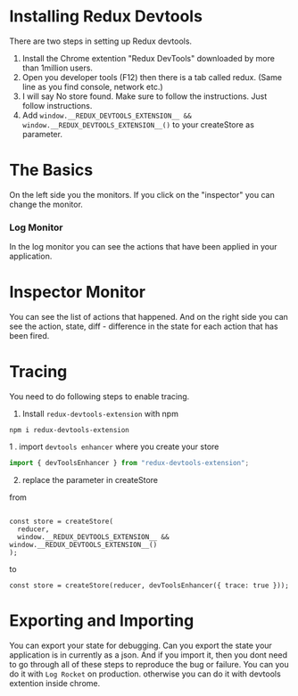# Installing Redux Devtools

There are two steps in setting up Redux devtools.

1. Install the Chrome extention "Redux DevTools" downloaded by more than 1million users.
2. Open you developer tools (F12) then there is a tab called redux. (Same line as you find console, network etc.)
3. I will say No store found. Make sure to follow the instructions. Just follow instructions.
4. Add `window.__REDUX_DEVTOOLS_EXTENSION__ && window.__REDUX_DEVTOOLS_EXTENSION__()` to your createStore as parameter.

# The Basics

On the left side you the monitors. If you click on the "inspector" you can change the monitor.

### Log Monitor

In the log monitor you can see the actions that have been applied in your application.

# Inspector Monitor

You can see the list of actions that happened. And on the right side you can see the action, state, diff - difference in the state for each action that has been fired.

# Tracing

You need to do following steps to enable tracing.

1. Install `redux-devtools-extension` with npm

```
npm i redux-devtools-extension
```

1 . import `devtools enhancer` where you create your store

```js
import { devToolsEnhancer } from "redux-devtools-extension";
```

2. replace the parameter in createStore

from

```JS

const store = createStore(
  reducer,
  window.__REDUX_DEVTOOLS_EXTENSION__ && window.__REDUX_DEVTOOLS_EXTENSION__()
);
```

to

```JS
const store = createStore(reducer, devToolsEnhancer({ trace: true }));
```

# Exporting and Importing

You can export your state for debugging. Can you export the state your application is in currently as a json. And if you import it, then you dont need to go through all of these steps to reproduce the bug or failure.
You can you do it with `Log Rocket` on production. otherwise you can do it with devtools extention inside chrome.
